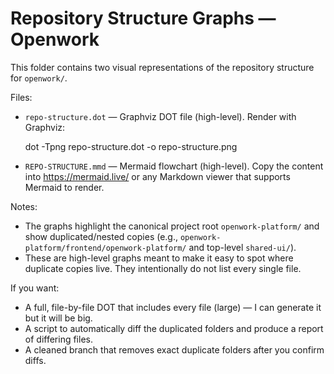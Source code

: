 # Repository Structure Graphs — Openwork

This folder contains two visual representations of the repository structure for `openwork/`.

Files:

- `repo-structure.dot` — Graphviz DOT file (high-level). Render with Graphviz:

  dot -Tpng repo-structure.dot -o repo-structure.png

- `REPO-STRUCTURE.mmd` — Mermaid flowchart (high-level). Copy the content into https://mermaid.live/ or any Markdown viewer that supports Mermaid to render.

Notes:

- The graphs highlight the canonical project root `openwork-platform/` and show duplicated/nested copies (e.g., `openwork-platform/frontend/openwork-platform/` and top-level `shared-ui/`).
- These are high-level graphs meant to make it easy to spot where duplicate copies live. They intentionally do not list every single file.

If you want:

- A full, file-by-file DOT that includes every file (large) — I can generate it but it will be big.
- A script to automatically diff the duplicated folders and produce a report of differing files.
- A cleaned branch that removes exact duplicate folders after you confirm diffs.

